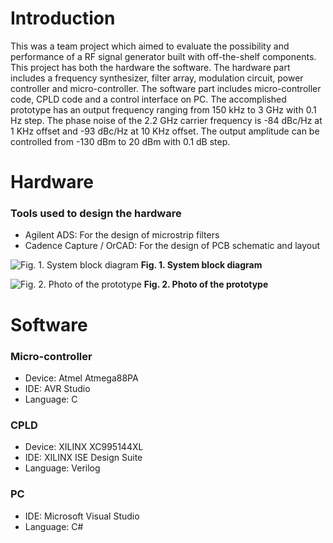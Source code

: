# Introduction

This was a team project which aimed to evaluate the possibility and performance of a RF signal generator built with off-the-shelf components. This project has both the hardware the software. The hardware part includes a frequency synthesizer, filter array, modulation circuit, power controller and micro-controller. The software part includes micro-controller code, CPLD code and a control interface on PC. The accomplished prototype has an output frequency ranging from 150 kHz to 3 GHz with 0.1 Hz step. The phase noise of the 2.2 GHz carrier frequency is -84 dBc/Hz at 1 KHz offset and -93 dBc/Hz at 10 KHz offset. The output amplitude can be controlled from -130 dBm to 20 dBm with 0.1 dB step.

# Hardware

### Tools used to design the hardware

- Agilent ADS: For the design of microstrip filters
- Cadence Capture / OrCAD: For the design of PCB schematic and layout

![Fig. 1. System block diagram](https://zpeng.me/wp-content/uploads/2017/11/rf-source-schematic.jpg)
**Fig. 1. System block diagram**

![Fig. 2. Photo of the prototype](https://zpeng.me/wp-content/uploads/2017/11/rf-source-photo.jpg)
**Fig. 2. Photo of the prototype**

# Software

### Micro-controller

- Device: Atmel Atmega88PA
- IDE: AVR Studio
- Language: C

### CPLD

- Device: XILINX XC995144XL
- IDE: XILINX ISE Design Suite
- Language: Verilog

### PC

- IDE: Microsoft Visual Studio
- Language: C#